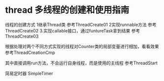 # thread 多线程的创建和使用指南
线程的创建方式 1继承Thread类 参考ThreadCreate01
2实现runnable方法 参考ThreadCreate02
3.实现callable接口，通过funtureTask拿到结果 参考ThreadCreate03

根据处理对两个不同方式实现的线程对Counter类的局部变量进行相加，看看效果 参考ThreadCreationCmp

其中直接调用run方法，不会运行自身线程，而是使用的主线程 参考ThreadStart

简易定时器 SimpleTimer

